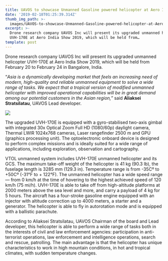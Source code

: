 ```yaml
---
title: UAVOS to showcase Unmanned Gasoline powered helicopter at Aero India 2019
date: '2019-02-18T01:25:39.314Z'
thumb_img_path: >-
  images/UAVOS-to-showcase-Unmanned-Gasoline-powered-helicopter-at-Aero-India-2019/1*SycNPlWE-6nrgRpqjf5ijg.jpeg
excerpt: >-
  Drone research company UAVOS Inc will present its upgraded unmanned helicopter
  UVH-170E at Aero India Show 2019, which will be held from…
template: post
---
```

Drone research company UAVOS Inc will present its upgraded unmanned helicopter UVH-170E at Aero India Show 2019, which will be held from February 20 to February 24 in Bangalore, India.

“*Asia is a dynamically developing market that feels an increasing need of modern, high-quality and reliable unmanned equipment to solve a wide range of tasks. We expect that a tropical version of modified unmanned helicopter with improved operational capabilities will be in great demand among our potential customers in the Asian region,*” said **Aliaksei Stratsilatau**, UAVOS Lead developer.

![](/images/UAVOS-to-showcase-Unmanned-Gasoline-powered-helicopter-at-Aero-India-2019/1*SycNPlWE-6nrgRpqjf5ijg.jpeg)

The upgraded UVH-170E is equipped with a gyro-stabilised two-axis gimbal with integrated 30x Optical Zoom Full HD (1080/60p) daylight camera, Thermal LWIR 1024x768 cameras, Laser rangefinder 2500 m and GPU (graphics processing unit). The optoelectronic onboard device is designed to perform complex missions and is ideally suited for a wide range of applications, including exploration, observation and cartography.

VTOL unmanned system includes UVH-170E unmanned helicopter and its GCS. The maximum take-off weight of the helicopter is 41 kg (90.3 lb), the fuselage length is 3285 mm (129.3 in). Temperature range is from -35Сº to +50Сº (-31°F to + 122°F). The unmanned helicopter has a wide speed range — from 0 km/h at the time of hovering to the highest achieved speed of 120 km/h (75 mi/h). UVH-170E is able to take off from high-altitude platforms at 2000 meters above the sea level and more, and carry a payload of 4 kg for 5 hours. The aircraft has a four-stroke gasoline engine equipped with an injector with altitude correction up to 4000 meters, a starter and a generator. The helicopter is able to fly in autorotation mode and is equipped with a ballistic parachute.

According to Aliaksei Stratsilatau, UAVOS Сhairman of the board and Lead developer, this helicopter is able to perform a wide range of tasks both in the interests of civil and law enforcement agencies: participation in anti-terrorist operations, law enforcement and intelligence operations, search and rescue, patrolling. The main advantage is that the helicopter has unique characteristics to work in high mountain conditions, in hot and tropical climates, with sudden temperature changes.

